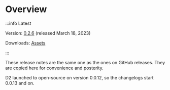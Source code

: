 # Overview

:::info Latest

Version: [0.2.6](/releases/0.2.6) (released March 18, 2023)

Downloads: [Assets](https://github.com/terrastruct/d2/releases/tag/v0.2.6)

:::

These release notes are the same one as the ones on GitHub releases. They are copied here
for convenience and posterity.

D2 launched to open-source on version 0.0.12, so the changelogs start 0.0.13 and on.
